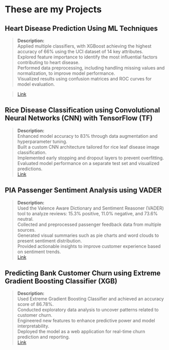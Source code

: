 # These are my Projects

## Heart Disease Prediction Using ML Techniques
> **Description:**  
> Applied multiple classifiers, with XGBoost achieving the highest accuracy of 66% using the UCI dataset of 14 key attributes.  
> Explored feature importance to identify the most influential factors contributing to heart disease.  
> Performed data preprocessing, including handling missing values and normalization, to improve model performance.  
> Visualized results using confusion matrices and ROC curves for model evaluation.  
<!-- > [Link](https://www.kaggle.com/code/ishaquealidad/heart-disease-prediction-uci-ipynb) -->
><a href="https://www.kaggle.com/code/ishaquealidad/rice-disease-prediction" target="_blank">Link</a>


## Rice Disease Classification using Convolutional Neural Networks (CNN) with TensorFlow (TF)
> **Description:**  
> Enhanced model accuracy to 83% through data augmentation and hyperparameter tuning.  
> Built a custom CNN architecture tailored for rice leaf disease image classification.  
> Implemented early stopping and dropout layers to prevent overfitting.  
> Evaluated model performance on a separate test set and visualized predictions.  
><a href="https://www.kaggle.com/code/ishaquealidad/rice-disease-prediction" target="_blank">Link</a>
## PIA Passenger Sentiment Analysis using VADER
> **Description:**  
> Used the Valence Aware Dictionary and Sentiment Reasoner (VADER) tool to analyze reviews: 15.3% positive, 11.0% negative, and 73.6% neutral.  
> Collected and preprocessed passenger feedback data from multiple sources.  
> Generated visual summaries such as pie charts and word clouds to present sentiment distribution.  
> Provided actionable insights to improve customer experience based on sentiment trends.  
><a href="https://www.kaggle.com/code/ishaquealidad/sentiment-analysis-vader-ipynb" target="_blank">Link</a>

## Predicting Bank Customer Churn using Extreme Gradient Boosting Classifier (XGB)
> **Description:**  
> Used Extreme Gradient Boosting Classifier and achieved an accuracy score of 86.78%.  
> Conducted exploratory data analysis to uncover patterns related to customer churn.  
> Engineered new features to enhance predictive power and model interpretability.  
> Deployed the model as a web application for real-time churn prediction and reporting.  
><a href="https://www.kaggle.com/code/ishaquealidad/bank-churn-xgb-classifier-ipynb" target="_blank">Link</a>

